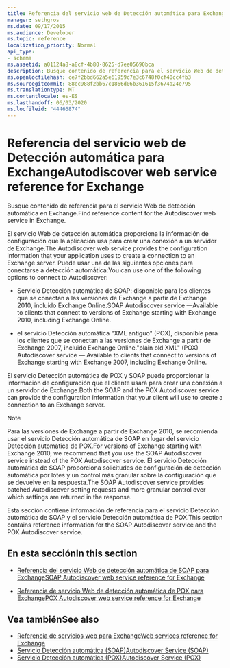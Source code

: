 ```yaml
---
title: Referencia del servicio web de Detección automática para Exchange
manager: sethgros
ms.date: 09/17/2015
ms.audience: Developer
ms.topic: reference
localization_priority: Normal
api_type:
- schema
ms.assetid: a01124a8-a8cf-4b80-8625-d7ee05690bca
description: Busque contenido de referencia para el servicio Web de detección automática en Exchange.
ms.openlocfilehash: ce7f2bbd662a5e61959c7e3c6748f0cf40cc4fb3
ms.sourcegitcommit: 88ec988f2bb67c1866d06b361615f3674a24e795
ms.translationtype: MT
ms.contentlocale: es-ES
ms.lasthandoff: 06/03/2020
ms.locfileid: "44466874"
---
```

# <a name="autodiscover-web-service-reference-for-exchange"></a><span data-ttu-id="be8e9-103">Referencia del servicio web de Detección automática para Exchange</span><span class="sxs-lookup"><span data-stu-id="be8e9-103">Autodiscover web service reference for Exchange</span></span>

<span data-ttu-id="be8e9-104">Busque contenido de referencia para el servicio Web de detección automática en Exchange.</span><span class="sxs-lookup"><span data-stu-id="be8e9-104">Find reference content for the Autodiscover web service in Exchange.</span></span>
  
<span data-ttu-id="be8e9-105">El servicio Web de detección automática proporciona la información de configuración que la aplicación usa para crear una conexión a un servidor de Exchange.</span><span class="sxs-lookup"><span data-stu-id="be8e9-105">The Autodiscover web service provides the configuration information that your application uses to create a connection to an Exchange server.</span></span> <span data-ttu-id="be8e9-106">Puede usar una de las siguientes opciones para conectarse a detección automática:</span><span class="sxs-lookup"><span data-stu-id="be8e9-106">You can use one of the following options to connect to Autodiscover:</span></span>
  
- <span data-ttu-id="be8e9-107">Servicio Detección automática de SOAP: disponible para los clientes que se conectan a las versiones de Exchange a partir de Exchange 2010, incluido Exchange Online.</span><span class="sxs-lookup"><span data-stu-id="be8e9-107">SOAP Autodiscover service —Available to clients that connect to versions of Exchange starting with Exchange 2010, including Exchange Online.</span></span>
    
- <span data-ttu-id="be8e9-108">el servicio Detección automática "XML antiguo" (POX), disponible para los clientes que se conectan a las versiones de Exchange a partir de Exchange 2007, incluido Exchange Online.</span><span class="sxs-lookup"><span data-stu-id="be8e9-108">"plain old XML" (POX) Autodiscover service — Available to clients that connect to versions of Exchange starting with Exchange 2007, including Exchange Online.</span></span> 
    
<span data-ttu-id="be8e9-109">El servicio Detección automática de POX y SOAP puede proporcionar la información de configuración que el cliente usará para crear una conexión a un servidor de Exchange.</span><span class="sxs-lookup"><span data-stu-id="be8e9-109">Both the SOAP and the POX Autodiscover service can provide the configuration information that your client will use to create a connection to an Exchange server.</span></span>
  
> [!NOTE]
> <span data-ttu-id="be8e9-110">Para las versiones de Exchange a partir de Exchange 2010, se recomienda usar el servicio Detección automática de SOAP en lugar del servicio Detección automática de POX.</span><span class="sxs-lookup"><span data-stu-id="be8e9-110">For versions of Exchange starting with Exchange 2010, we recommend that you use the SOAP Autodiscover service instead of the POX Autodiscover service.</span></span> <span data-ttu-id="be8e9-111">El servicio Detección automática de SOAP proporciona solicitudes de configuración de detección automática por lotes y un control más granular sobre la configuración que se devuelve en la respuesta.</span><span class="sxs-lookup"><span data-stu-id="be8e9-111">The SOAP Autodiscover service provides batched Autodiscover setting requests and more granular control over which settings are returned in the response.</span></span> 
  
<span data-ttu-id="be8e9-112">Esta sección contiene información de referencia para el servicio Detección automática de SOAP y el servicio Detección automática de POX.</span><span class="sxs-lookup"><span data-stu-id="be8e9-112">This section contains reference information for the SOAP Autodiscover service and the POX Autodiscover service.</span></span>
  
## <a name="in-this-section"></a><span data-ttu-id="be8e9-113">En esta sección</span><span class="sxs-lookup"><span data-stu-id="be8e9-113">In this section</span></span>
<span data-ttu-id="be8e9-114"><a name="bk_InThisSection"> </a></span><span class="sxs-lookup"><span data-stu-id="be8e9-114"><a name="bk_InThisSection"> </a></span></span>

- [<span data-ttu-id="be8e9-115">Referencia del servicio Web de detección automática de SOAP para Exchange</span><span class="sxs-lookup"><span data-stu-id="be8e9-115">SOAP Autodiscover web service reference for Exchange</span></span>](soap-autodiscover-web-service-reference-for-exchange.md)
    
- [<span data-ttu-id="be8e9-116">Referencia de servicio Web de detección automática de POX para Exchange</span><span class="sxs-lookup"><span data-stu-id="be8e9-116">POX Autodiscover web service reference for Exchange</span></span>](pox-autodiscover-web-service-reference-for-exchange.md)
    
## <a name="see-also"></a><span data-ttu-id="be8e9-117">Vea también</span><span class="sxs-lookup"><span data-stu-id="be8e9-117">See also</span></span>

- [<span data-ttu-id="be8e9-118">Referencia de servicios web para Exchange</span><span class="sxs-lookup"><span data-stu-id="be8e9-118">Web services reference for Exchange</span></span>](web-services-reference-for-exchange.md)
- [<span data-ttu-id="be8e9-119">Servicio Detección automática (SOAP)</span><span class="sxs-lookup"><span data-stu-id="be8e9-119">Autodiscover Service (SOAP)</span></span>](https://msdn.microsoft.com/library/e24d1a1f-0d20-4bd9-ae4c-9112ecacea78%28Office.15%29.aspx)
- [<span data-ttu-id="be8e9-120">Servicio Detección automática (POX)</span><span class="sxs-lookup"><span data-stu-id="be8e9-120">Autodiscover Service (POX)</span></span>](https://msdn.microsoft.com/library/13c54de3-a91c-4424-8732-99dd8f2162ec%28Office.15%29.aspx)
    

